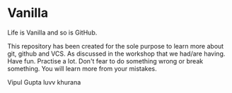 # Vanilla
Life is Vanilla and so is GitHub.

This repository has been created for the sole purpose to learn more about git, github and VCS. As discussed in the workshop that we had/are having.
Have fun. Practise a lot. Don't fear to do something wrong or break something. 
You will learn more from your mistakes.

Vipul Gupta
luvv khurana
